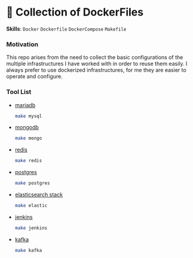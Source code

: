 # 🐳 Collection of DockerFiles

**Skills**: `Docker` `Dockerfile` `DockerCompose` `Makefile`

### Motivation

This repo arises from the need to collect the basic configurations of the multiple infrastructures
I have worked with in order to reuse them easily. I always prefer to use dockerized infrastructures,
for me they are easier to operate and configure.

### Tool List

- [mariadb](https://github.com/danielorlando97/docker-files/blob/main/mysql-server.yml)

  ```bash
  make mysql
  ```

- [mongodb](https://github.com/danielorlando97/docker-files/blob/main/mongo-express.yml)

  ```bash
  make mongo
  ```

- [redis](https://github.com/danielorlando97/docker-files/blob/main/redis-db.yml)

  ```bash
  make redis
  ```

- [postgres](https://github.com/danielorlando97/docker-files/blob/main/postgres.yml)

  ```bash
  make postgres
  ```

- [elasticsearch stack](https://github.com/deviantony/docker-elk/tree/6f8117e2d82f2e847b7f50c532d8de13976cc304)

  ```bash
  make elastic
  ```

- [jenkins](https://github.com/danielorlando97/docker-files/blob/main/jenkins.yml)

  ```bash
  make jenkins
  ```

- [kafka](https://github.com/danielorlando97/docker-files/blob/main/kafka.yml)

  ```bash
  make kafka
  ```
